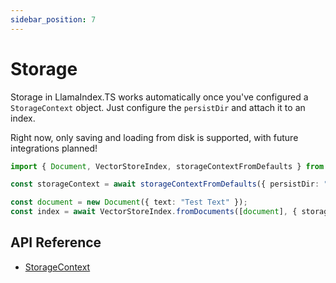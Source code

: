 ```yaml
---
sidebar_position: 7
---
```


# Storage

Storage in LlamaIndex.TS works automatically once you've configured a `StorageContext` object. Just configure the `persistDir` and attach it to an index.

Right now, only saving and loading from disk is supported, with future integrations planned!

```typescript
import { Document, VectorStoreIndex, storageContextFromDefaults } from "./src";

const storageContext = await storageContextFromDefaults({ persistDir: "./storage" });

const document = new Document({ text: "Test Text" });
const index = await VectorStoreIndex.fromDocuments([document], { storageContext });
```

## API Reference

- [StorageContext](../../api/interfaces/StorageContext.md)
